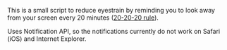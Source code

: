 This is a small script to reduce eyestrain by reminding you to look away from your screen every 20 minutes ([20-20-20 rule](https://wiki.endmyopia.org/wiki/20-20-20_rule)). 

Uses Notification API, so the notifications currently do not work on Safari (iOS) and Internet Explorer.
